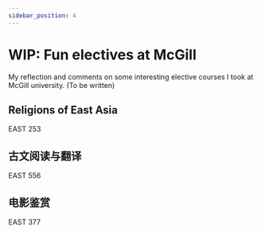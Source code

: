 ```yaml
---
sidebar_position: 4
---
```


# WIP: Fun electives at McGill
My reflection and comments on some interesting elective courses I took at McGill university.
(To be written)

## Religions of East Asia
EAST 253

## 古文阅读与翻译
EAST 556

## 电影鉴赏
EAST 377